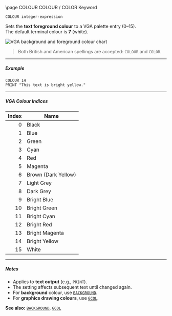 \page COLOUR COLOUR / COLOR Keyword
```basic
COLOUR integer-expression
```

Sets the **text foreground colour** to a VGA palette entry (0–15).  
The default terminal colour is **7** (white).

![VGA background and foreground colour chart](https://user-images.githubusercontent.com/1556794/234695075-9097ef8c-6d94-4736-ab62-bfdbc7696f0c.png)


> Both British and American spellings are accepted: `COLOUR` and `COLOR`.

---

##### Example

```basic
COLOUR 14
PRINT "This text is bright yellow."
```

---

##### VGA Colour Indices

| Index | Name                 |
|------:|----------------------|
| 0     | Black                |
| 1     | Blue                 |
| 2     | Green                |
| 3     | Cyan                 |
| 4     | Red                  |
| 5     | Magenta              |
| 6     | Brown (Dark Yellow)  |
| 7     | Light Grey           |
| 8     | Dark Grey            |
| 9     | Bright Blue          |
| 10    | Bright Green         |
| 11    | Bright Cyan          |
| 12    | Bright Red           |
| 13    | Bright Magenta       |
| 14    | Bright Yellow        |
| 15    | White                |

---

##### Notes
- Applies to **text output** (e.g., `PRINT`).  
- The setting affects subsequent text until changed again.  
- For **background** colour, use [`BACKGROUND`](https://github.com/brainboxdotcc/retro-rocket/wiki/BACKGROUND).  
- For **graphics drawing colours**, use [`GCOL`](https://github.com/brainboxdotcc/retro-rocket/wiki/GCOL).

**See also:** [`BACKGROUND`](https://github.com/brainboxdotcc/retro-rocket/wiki/BACKGROUND), [`GCOL`](https://github.com/brainboxdotcc/retro-rocket/wiki/GCOL)
